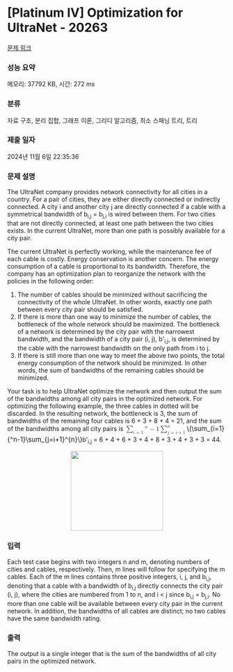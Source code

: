 # [Platinum IV] Optimization for UltraNet - 20263 

[문제 링크](https://www.acmicpc.net/problem/20263) 

### 성능 요약

메모리: 37792 KB, 시간: 272 ms

### 분류

자료 구조, 분리 집합, 그래프 이론, 그리디 알고리즘, 최소 스패닝 트리, 트리

### 제출 일자

2024년 11월 6일 22:35:36

### 문제 설명

<p>The UltraNet company provides network connectivity for all cities in a country. For a pair of cities, they are either directly connected or indirectly connected. A city i and another city j are directly connected if a cable with a symmetrical bandwidth of b<sub>i,j</sub> = b<sub>j,i</sub> is wired between them. For two cities that are not directly connected, at least one path between the two cities exists. In the current UltraNet, more than one path is possibly available for a city pair.</p>

<p>The current UltraNet is perfectly working, while the maintenance fee of each cable is costly. Energy conservation is another concern. The energy consumption of a cable is proportional to its bandwidth. Therefore, the company has an optimization plan to reorganize the network with the policies in the following order:</p>

<ol>
	<li>The number of cables should be minimized without sacrificing the connectivity of the whole UltraNet. In other words, exactly one path between every city pair should be satisfied.</li>
	<li>If there is more than one way to minimize the number of cables, the bottleneck of the whole network should be maximized. The bottleneck of a network is determined by the city pair with the narrowest bandwidth, and the bandwidth of a city pair (i, j), b'<sub>i,j</sub>, is determined by the cable with the narrowest bandwidth on the only path from i to j.</li>
	<li>If there is still more than one way to meet the above two points, the total energy consumption of the network should be minimized. In other words, the sum of bandwidths of the remaining cables should be minimized.</li>
</ol>

<p>Your task is to help UltraNet optimize the network and then output the sum of the bandwidths among all city pairs in the optimized network. For optimizing the following example, the three cables in dotted will be discarded. In the resulting network, the bottleneck is 3, the sum of bandwidths of the remaining four cables is 6 + 3 + 8 + 4 = 21, and the sum of the bandwidths among all city pairs is <mjx-container class="MathJax" jax="CHTML" style="font-size: 109%; position: relative;"><mjx-math class="MJX-TEX" aria-hidden="true"><mjx-munder limits="false"><mjx-mo class="mjx-sop"><mjx-c class="mjx-c2211 TEX-S1"></mjx-c></mjx-mo><mjx-script style="vertical-align: -0.285em;"><mjx-texatom size="s" texclass="ORD"><mjx-mi class="mjx-i"><mjx-c class="mjx-c1D456 TEX-I"></mjx-c></mjx-mi><mjx-mo class="mjx-n"><mjx-c class="mjx-c3D"></mjx-c></mjx-mo><mjx-mn class="mjx-n"><mjx-c class="mjx-c31"></mjx-c></mjx-mn></mjx-texatom></mjx-script></mjx-munder><mjx-texatom space="2" texclass="ORD"><mjx-msup><mjx-mi class="mjx-n"></mjx-mi><mjx-script style="vertical-align: 0.363em;"><mjx-mi class="mjx-i" size="s"><mjx-c class="mjx-c1D45B TEX-I"></mjx-c></mjx-mi></mjx-script></mjx-msup><mjx-mo class="mjx-n" space="3"><mjx-c class="mjx-c2212"></mjx-c></mjx-mo><mjx-mn class="mjx-n" space="3"><mjx-c class="mjx-c31"></mjx-c></mjx-mn></mjx-texatom><mjx-munderover space="2" limits="false"><mjx-mo class="mjx-sop"><mjx-c class="mjx-c2211 TEX-S1"></mjx-c></mjx-mo><mjx-script style="vertical-align: -0.285em; margin-left: 0px;"><mjx-texatom size="s" texclass="ORD"><mjx-mi class="mjx-i"><mjx-c class="mjx-c1D45B TEX-I"></mjx-c></mjx-mi></mjx-texatom><mjx-spacer style="margin-top: 0.284em;"></mjx-spacer><mjx-texatom size="s" texclass="ORD"><mjx-mi class="mjx-i"><mjx-c class="mjx-c1D457 TEX-I"></mjx-c></mjx-mi><mjx-mo class="mjx-n"><mjx-c class="mjx-c3D"></mjx-c></mjx-mo><mjx-mi class="mjx-i"><mjx-c class="mjx-c1D456 TEX-I"></mjx-c></mjx-mi><mjx-mo class="mjx-n"><mjx-c class="mjx-c2B"></mjx-c></mjx-mo><mjx-mn class="mjx-n"><mjx-c class="mjx-c31"></mjx-c></mjx-mn></mjx-texatom></mjx-script></mjx-munderover></mjx-math><mjx-assistive-mml unselectable="on" display="inline"><math xmlns="http://www.w3.org/1998/Math/MathML"><munder><mo data-mjx-texclass="OP">∑</mo><mrow data-mjx-texclass="ORD"><mi>i</mi><mo>=</mo><mn>1</mn></mrow></munder><mrow data-mjx-texclass="ORD"><msup><mi></mi><mi>n</mi></msup><mo>−</mo><mn>1</mn></mrow><munderover><mo data-mjx-texclass="OP">∑</mo><mrow data-mjx-texclass="ORD"><mi>j</mi><mo>=</mo><mi>i</mi><mo>+</mo><mn>1</mn></mrow><mrow data-mjx-texclass="ORD"><mi>n</mi></mrow></munderover></math></mjx-assistive-mml><span aria-hidden="true" class="no-mathjax mjx-copytext">\(\sum_{i=1}{^n-1}\sum_{j=i+1}^{n}\)</span></mjx-container>b'<sub>i,j</sub> = 6 + 4 + 6 + 3 + 4 + 8 + 3 + 4 + 3 + 3 = 44.</p>

<p style="text-align: center;"><img alt="" src="https://upload.acmicpc.net/7abd5e46-6793-40e9-b3cd-3aa3c9702227/-/preview/" style="width: 212px; height: 183px;"></p>

### 입력 

 <p>Each test case begins with two integers n and m, denoting numbers of cities and cables, respectively. Then, m lines will follow for specifying the m cables. Each of the m lines contains three positive integers, i, j, and b<sub>i,j</sub>, denoting that a cable with a bandwidth of b<sub>i,j</sub> directly connects the city pair (i, j), where the cities are numbered from 1 to n, and i < j since b<sub>i,j</sub> = b<sub>j,i</sub>. No more than one cable will be available between every city pair in the current network. In addition, the bandwidths of all cables are distinct; no two cables have the same bandwidth rating.</p>

### 출력 

 <p>The output is a single integer that is the sum of the bandwidths of all city pairs in the optimized network.</p>

